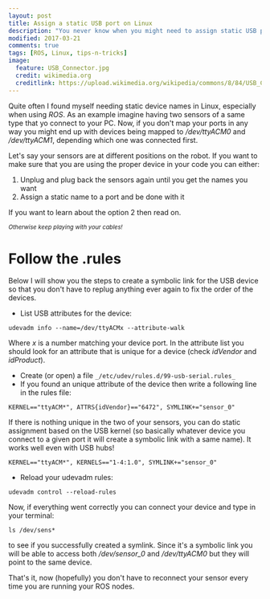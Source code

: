 ```yaml
---
layout: post
title: Assign a static USB port on Linux
description: "You never know when you might need to assign static USB port name to a device in Linux. In this short post I describe what I've found to be a neat way of using static port"
modified: 2017-03-21
comments: true
tags: [ROS, Linux, tips-n-tricks]
image:
  feature: USB_Connector.jpg
  credit: wikimedia.org
  creditlink: https://upload.wikimedia.org/wikipedia/commons/8/84/USB_Connector.jpg
---
```


Quite often I found myself needing static device names in Linux, especially when using *ROS*. As an example imagine having two sensors of a same type that yo connect to your PC. Now, if you don't map your ports in any way you might end up with devices being mapped to _/dev/ttyACM0_ and _/dev/ttyACM1_, depending which one was connected first.

Let's say your sensors are at different positions on the robot. If you want to make sure that you are using the proper device in your code you can either:

1. Unplug and plug back the sensors again until you get the names you want
2. Assign a static name to a port and be done with it

If you want to learn about the option 2 then read on. 

<small>_Otherwise keep playing with your cables!_</small>
<!-- more -->

# Follow the .rules

Below I will show you the steps to create a symbolic link for the USB device so that you don't have to replug anything ever again to fix the order of the devices.

* List USB attributes for the device:

`udevadm info --name=/dev/ttyACMx --attribute-walk` 

Where _x_ is a number matching your device port. In the attribute list you should look for an attribute that is unique for a device (check _idVendor_ and _idProduct_).

* Create (or open) a file ```_/etc/udev/rules.d/99-usb-serial.rules_```
* If you found an unique attribute of the device then write a following line in the rules file:

```KERNEL=="ttyACM*", ATTRS{idVendor}=="6472", SYMLINK+="sensor_0"```

If there is nothing unique in the two of your sensors, you can do static assignment based on the USB kernel (so basically whatever device you connect to a given port it will create a symbolic link with a same name). It works well even with USB hubs!

```KERNEL=="ttyACM*", KERNELS=="1-4:1.0", SYMLINK+="sensor_0"```

* Reload your udevadm rules:

```udevadm control --reload-rules```

Now, if everything went correctly you can connect your device and type in your terminal:

```ls /dev/sens*```

to see if you successfully created a symlink. Since it's a symbolic link you will be able to access both */dev/sensor_0* and */dev/ttyACM0* but they will point to the same device.

That's it, now (hopefully) you don't have to reconnect your sensor every time you are running your ROS nodes.
